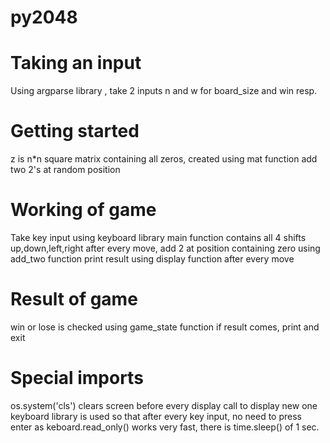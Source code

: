 # py2048

# Taking an input
Using argparse library , take 2 inputs n and w for board_size and win resp.

# Getting started
z is n*n square matrix containing all zeros, created using mat function 
add two 2's at random position 

# Working of game 
Take key input using keyboard library
main function contains all 4 shifts up,down,left,right
after every move, add 2 at position containing zero using add_two function
print result using display function after every move 

# Result of game
win or lose is checked using game_state function
if result comes, print and exit

# Special imports
os.system('cls') clears screen before every display call to display new one
keyboard library is used so that after every key input, no need to press enter
as keboard.read_only() works very fast, there is time.sleep() of 1 sec. 
